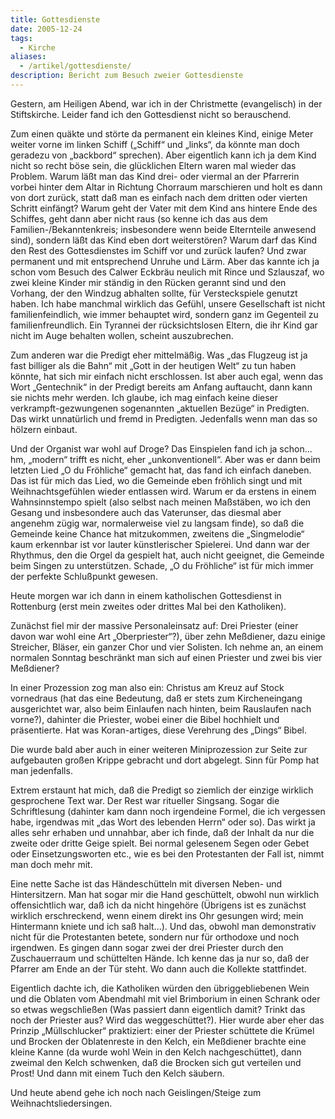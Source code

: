 ```yaml
---
title: Gottesdienste
date: 2005-12-24
tags:
  - Kirche
aliases:
  - /artikel/gottesdienste/
description: Bericht zum Besuch zweier Gottesdienste
---
```

Gestern, am Heiligen Abend, war ich in der Christmette (evangelisch) in der Stiftskirche. Leider fand ich den Gottesdienst nicht so berauschend.

Zum einen quäkte und störte da permanent ein kleines Kind, einige Meter weiter vorne im linken Schiff („Schiff“ und „links“, da könnte man doch geradezu von „backbord“ sprechen). Aber eigentlich kann ich ja dem Kind nicht so recht böse sein, die glücklichen Eltern waren mal wieder das Problem. Warum läßt man das Kind drei- oder viermal an der Pfarrerin vorbei hinter dem Altar in Richtung Chorraum marschieren und holt es dann von dort zurück, statt daß man es einfach nach dem dritten oder vierten Schritt einfängt? Warum geht der Vater mit dem Kind ans hintere Ende des Schiffes, geht dann aber nicht raus (so kenne ich das aus dem Familien-/Bekanntenkreis; insbesondere wenn beide Elternteile anwesend sind), sondern läßt das Kind eben dort weiterstören? Warum darf das Kind den Rest des Gottesdienstes im Schiff vor und zurück laufen? Und zwar permanent und mit entsprechend Unruhe und Lärm. Aber das kannte ich ja schon vom Besuch des Calwer Eckbräu neulich mit Rince und Szlauszaf, wo zwei kleine Kinder mir ständig in den Rücken gerannt sind und den Vorhang, der den Windzug abhalten sollte, für Versteckspiele genutzt haben. Ich habe manchmal wirklich das Gefühl, unsere Gesellschaft ist nicht familienfeindlich, wie immer behauptet wird, sondern ganz im Gegenteil zu familienfreundlich. Ein Tyrannei der rücksichtslosen Eltern, die ihr Kind gar nicht im Auge behalten wollen, scheint auszubrechen.

Zum anderen war die Predigt eher mittelmäßig. Was „das Flugzeug ist ja fast billiger als die Bahn“ mit „Gott in der heutigen Welt“ zu tun haben könnte, hat sich mir einfach nicht erschlossen. Ist aber auch egal, wenn das Wort „Gentechnik“ in der Predigt bereits am Anfang auftaucht, dann kann sie nichts mehr werden. Ich glaube, ich mag einfach keine dieser verkrampft-gezwungenen sogenannten „aktuellen Bezüge“ in Predigten. Das wirkt unnatürlich und fremd in Predigten. Jedenfalls wenn man das so hölzern einbaut.

Und der Organist war wohl auf Droge? Das Einspielen fand ich ja schon... hm, „modern“ trifft es nicht, eher „unkonventionell“. Aber was er dann beim letzten Lied „O du Fröhliche“ gemacht hat, das fand ich einfach daneben. Das ist für mich das Lied, wo die Gemeinde eben fröhlich singt und mit Weihnachtsgefühlen wieder entlassen wird. Warum er da erstens in einem Wahnsinnstempo spielt (also selbst nach meinen Maßstäben, wo ich den Gesang und insbesondere auch das Vaterunser, das diesmal aber angenehm zügig war, normalerweise viel zu langsam finde), so daß die Gemeinde keine Chance hat mitzukommen, zweitens die „Singmelodie“ kaum erkennbar ist vor lauter künstlerischer Spielerei. Und dann war der Rhythmus, den die Orgel da gespielt hat, auch nicht geeignet, die Gemeinde beim Singen zu unterstützen. Schade, „O du Fröhliche“ ist für mich immer der perfekte Schlußpunkt gewesen.

Heute morgen war ich dann in einem katholischen Gottesdienst in Rottenburg (erst mein zweites oder drittes Mal bei den Katholiken).

Zunächst fiel mir der massive Personaleinsatz auf: Drei Priester (einer davon war wohl eine Art „Oberpriester“?), über zehn Meßdiener, dazu einige Streicher, Bläser, ein ganzer Chor und vier Solisten. Ich nehme an, an einem normalen Sonntag beschränkt man sich auf einen Priester und zwei bis vier Meßdiener?

In einer Prozession zog man also ein: Christus am Kreuz auf Stock vornedraus (hat das eine Bedeutung, daß er stets zum Kircheneingang ausgerichtet war, also beim Einlaufen nach hinten, beim Rauslaufen nach vorne?), dahinter die Priester, wobei einer die Bibel hochhielt und präsentierte. Hat was Koran-artiges, diese Verehrung des „Dings“ Bibel.

Die wurde bald aber auch in einer weiteren Miniprozession zur Seite zur aufgebauten großen Krippe gebracht und dort abgelegt. Sinn für Pomp hat man jedenfalls.

Extrem erstaunt hat mich, daß die Predigt so ziemlich der einzige wirklich gesprochene Text war. Der Rest war ritueller Singsang. Sogar die Schriftlesung (dahinter kam dann noch irgendeine Formel, die ich vergessen habe, irgendwas mit „das Wort des lebenden Herrn“ oder so). Das wirkt ja alles sehr erhaben und unnahbar, aber ich finde, daß der Inhalt da nur die zweite oder dritte Geige spielt. Bei normal gelesenem Segen oder Gebet oder Einsetzungsworten etc., wie es bei den Protestanten der Fall ist, nimmt man doch mehr mit.

Eine nette Sache ist das Händeschütteln mit diversen Neben- und Hintersitzern. Man hat sogar mir die Hand geschüttelt, obwohl nun wirklich offensichtlich war, daß ich da nicht hingehöre (Übrigens ist es zunächst wirklich erschreckend, wenn einem direkt ins Ohr gesungen wird; mein Hintermann kniete und ich saß halt...). Und das, obwohl man demonstrativ nicht für die Protestanten betete, sondern nur für orthodoxe und noch irgendwen. Es gingen dann sogar zwei der drei Priester durch den Zuschauerraum und schüttelten Hände. Ich kenne das ja nur so, daß der Pfarrer am Ende an der Tür steht. Wo dann auch die Kollekte stattfindet.

Eigentlich dachte ich, die Katholiken würden den übriggebliebenen Wein und die Oblaten vom Abendmahl mit viel Brimborium in einen Schrank oder so etwas wegschließen (Was passiert dann eigentlich damit? Trinkt das noch der Priester aus? Wird das weggeschüttet?). Hier wurde aber eher das Prinzip „Müllschlucker“ praktiziert: einer der Priester schüttete die Krümel und Brocken der Oblatenreste in den Kelch, ein Meßdiener brachte eine kleine Kanne (da wurde wohl Wein in den Kelch nachgeschüttet), dann zweimal den Kelch schwenken, daß die Brocken sich gut verteilen und Prost! Und dann mit einem Tuch den Kelch säubern.

Und heute abend gehe ich noch nach Geislingen/Steige zum Weihnachtsliedersingen.
